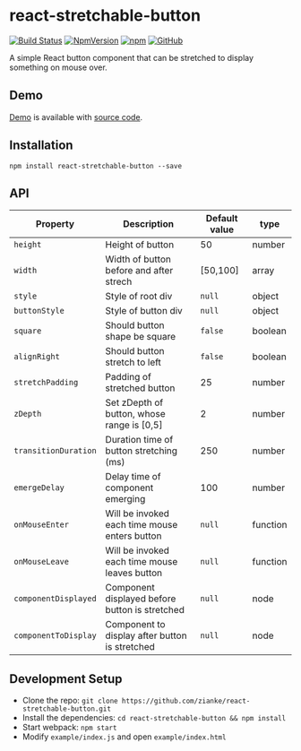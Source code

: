 # react-stretchable-button
[![Build Status](https://travis-ci.com/zianke/react-stretchable-button.svg?branch=master)](https://travis-ci.com/zianke/react-stretchable-button)
[![NpmVersion](https://img.shields.io/npm/v/react-stretchable-button.svg)](https://www.npmjs.com/package/react-stretchable-button)
[![npm](https://img.shields.io/npm/dt/react-stretchable-button.svg)](https://www.npmjs.com/package/react-stretchable-button)
[![GitHub](https://img.shields.io/github/license/zianke/react-stretchable-button.svg)](https://github.com/zianke/react-stretchable-button)

A simple React button component that can be stretched to display something on mouse over.

## Demo

[Demo](https://react-ykwfwq.stackblitz.io) is available with [source code](https://stackblitz.com/edit/react-ykwfwq).

## Installation

```
npm install react-stretchable-button --save
```

## API

| Property | Description | Default value | type |
| -------- | ----------- | ------------- | ---- |
| `height`  | Height of button | 50 | number |
| `width`  | Width of button before and after strech  | [50,100] | array |
| `style`  | Style of root div  | `null` | object |
| `buttonStyle`  | Style of button div  | `null` | object |
| `square` | Should button shape be square | `false` | boolean |
| `alignRight` | Should button stretch to left | `false` | boolean |
| `stretchPadding` | Padding of stretched button | 25 | number |
| `zDepth` | Set zDepth of button, whose range is [0,5] | 2 | number |
| `transitionDuration` | Duration time of button stretching (ms) | 250 | number |
| `emergeDelay` | Delay time of component emerging | 100 | number |
| `onMouseEnter` | Will be invoked each time mouse enters button | `null` | function |
| `onMouseLeave` | Will be invoked each time mouse leaves button | `null` | function |
| `componentDisplayed` | Component displayed before button is stretched | `null` | node |
| `componentToDisplay` | Component to display after button is stretched | `null` | node |

## Development Setup

  * Clone the repo: `git clone https://github.com/zianke/react-stretchable-button.git`
  * Install the dependencies: `cd react-stretchable-button && npm install`
  * Start webpack: `npm start`
  * Modify `example/index.js` and open `example/index.html`
